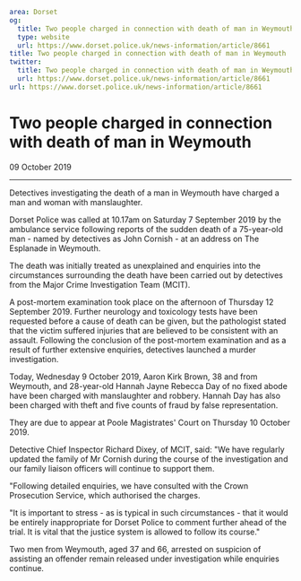 ```yaml
area: Dorset
og:
  title: Two people charged in connection with death of man in Weymouth
  type: website
  url: https://www.dorset.police.uk/news-information/article/8661
title: Two people charged in connection with death of man in Weymouth |
twitter:
  title: Two people charged in connection with death of man in Weymouth
  url: https://www.dorset.police.uk/news-information/article/8661
url: https://www.dorset.police.uk/news-information/article/8661
```

# Two people charged in connection with death of man in Weymouth

09 October 2019

* * *

Detectives investigating the death of a man in Weymouth have charged a man and woman with manslaughter.

Dorset Police was called at 10.17am on Saturday 7 September 2019 by the ambulance service following reports of the sudden death of a 75-year-old man - named by detectives as John Cornish - at an address on The Esplanade in Weymouth.

The death was initially treated as unexplained and enquiries into the circumstances surrounding the death have been carried out by detectives from the Major Crime Investigation Team (MCIT).

A post-mortem examination took place on the afternoon of Thursday 12 September 2019. Further neurology and toxicology tests have been requested before a cause of death can be given, but the pathologist stated that the victim suffered injuries that are believed to be consistent with an assault. Following the conclusion of the post-mortem examination and as a result of further extensive enquiries, detectives launched a murder investigation.

Today, Wednesday 9 October 2019, Aaron Kirk Brown, 38 and from Weymouth, and 28-year-old Hannah Jayne Rebecca Day of no fixed abode have been charged with manslaughter and robbery. Hannah Day has also been charged with theft and five counts of fraud by false representation.

They are due to appear at Poole Magistrates' Court on Thursday 10 October 2019.

Detective Chief Inspector Richard Dixey, of MCIT, said: "We have regularly updated the family of Mr Cornish during the course of the investigation and our family liaison officers will continue to support them.

"Following detailed enquiries, we have consulted with the Crown Prosecution Service, which authorised the charges.

"It is important to stress - as is typical in such circumstances - that it would be entirely inappropriate for Dorset Police to comment further ahead of the trial. It is vital that the justice system is allowed to follow its course."

Two men from Weymouth, aged 37 and 66, arrested on suspicion of assisting an offender remain released under investigation while enquiries continue.
